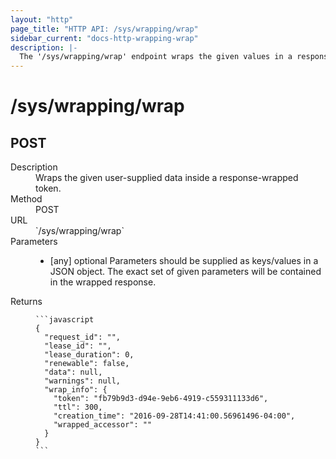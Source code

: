 ```yaml
---
layout: "http"
page_title: "HTTP API: /sys/wrapping/wrap"
sidebar_current: "docs-http-wrapping-wrap"
description: |-
  The '/sys/wrapping/wrap' endpoint wraps the given values in a response-wrapped token
---
```


# /sys/wrapping/wrap

## POST

<dl>
  <dt>Description</dt>
  <dd>
    Wraps the given user-supplied data inside a response-wrapped token.
  </dd>

  <dt>Method</dt>
  <dd>POST</dd>

  <dt>URL</dt>
  <dd>`/sys/wrapping/wrap`</dd>

  <dt>Parameters</dt>
  <dd>
    <ul>
      <li>
        <span class="param">[any]</span>
        <span class="param-flags">optional</span>
        Parameters should be supplied as keys/values in a JSON object. The
        exact set of given parameters will be contained in the wrapped
        response.
      </li>
    </ul>
  </dd>

  <dt>Returns</dt>
  <dd>

    ```javascript
    {
      "request_id": "",
      "lease_id": "",
      "lease_duration": 0,
      "renewable": false,
      "data": null,
      "warnings": null,
      "wrap_info": {
        "token": "fb79b9d3-d94e-9eb6-4919-c559311133d6",
        "ttl": 300,
        "creation_time": "2016-09-28T14:41:00.56961496-04:00",
        "wrapped_accessor": ""
      }
    }
    ```

  </dd>
</dl>
